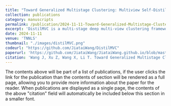 ```yaml
---
title: "Toward Generalized Multistage Clustering: Multiview Self-Distillation"
collection: publications
category: manuscripts
permalink: /publication/2024-11-11-Toward-Generalized-Multistage-Clustering:-Multiview-Self-Distillation
excerpt: 'DistilMVC is a multi-stage deep multi-view clustering framework that leverages multi-view self-distillation—using a teacher-student model to distill dark knowledge of pseudo-label distributions—combined with contrastive learning and mutual information maximization across views to correct overconfident pseudo-labels, yielding state-of-the-art clustering performance on real-world scenario.'
date: 2024-11-11
venue: 'TNNLS'
thumbnail: "./images/distilMVC.png"
codeurl: "https://github.com/JiataiWang/DistilMVC"
paperurl: 'https://github.com/JiataiWang/JiataiWang.github.io/blob/master/files/Toward_Generalized_Multistage_Clustering_Multiview_Self-Distillation.pdf'
citation: 'Wang J, Xu Z, Wang X, Li T. Toward Generalized Multistage Clustering: Multiview Self-Distillation. IEEE Transactions on Neural Networks and Learning Systems. 2024 Nov 11.'
---
```

The contents above will be part of a list of publications, if the user clicks the link for the publication than the contents of section will be rendered as a full page, allowing you to provide more information about the paper for the reader. When publications are displayed as a single page, the contents of the above "citation" field will automatically be included below this section in a smaller font.